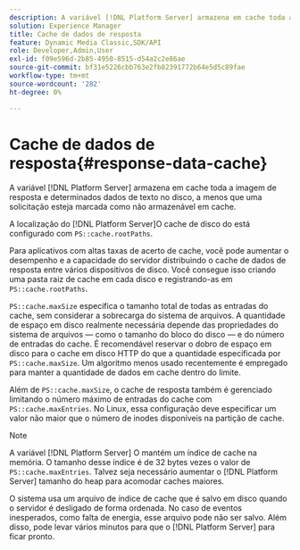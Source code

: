 ```yaml
---
description: A variável [!DNL Platform Server] armazena em cache toda a imagem de resposta e determinados dados de texto no disco, a menos que uma solicitação esteja marcada como não armazenável em cache.
solution: Experience Manager
title: Cache de dados de resposta
feature: Dynamic Media Classic,SDK/API
role: Developer,Admin,User
exl-id: f09e596d-2b85-4950-8515-d54a2c2e86ae
source-git-commit: bf31e5226cbb763e2fb82391772b64e5d5c89fae
workflow-type: tm+mt
source-wordcount: '282'
ht-degree: 0%

---
```


# Cache de dados de resposta{#response-data-cache}

A variável [!DNL Platform Server] armazena em cache toda a imagem de resposta e determinados dados de texto no disco, a menos que uma solicitação esteja marcada como não armazenável em cache.

A localização do [!DNL Platform Server]O cache de disco do está configurado com `PS::cache.rootPaths`.

Para aplicativos com altas taxas de acerto de cache, você pode aumentar o desempenho e a capacidade do servidor distribuindo o cache de dados de resposta entre vários dispositivos de disco. Você consegue isso criando uma pasta raiz de cache em cada disco e registrando-as em `PS::cache.rootPaths`.

`PS::cache.maxSize` especifica o tamanho total de todas as entradas do cache, sem considerar a sobrecarga do sistema de arquivos. A quantidade de espaço em disco realmente necessária depende das propriedades do sistema de arquivos — como o tamanho do bloco do disco — e do número de entradas do cache. É recomendável reservar o dobro de espaço em disco para o cache em disco HTTP do que a quantidade especificada por `PS::cache.maxSize`. Um algoritmo menos usado recentemente é empregado para manter a quantidade de dados em cache dentro do limite.

Além de `PS::cache.maxSize`, o cache de resposta também é gerenciado limitando o número máximo de entradas do cache com `PS::cache.maxEntries`. No Linux, essa configuração deve especificar um valor não maior que o número de inodes disponíveis na partição de cache.

>[!NOTE]
>
>A variável [!DNL Platform Server] O mantém um índice de cache na memória. O tamanho desse índice é de 32 bytes vezes o valor de `PS::cache.maxEntries`. Talvez seja necessário aumentar o [!DNL Platform Server] tamanho do heap para acomodar caches maiores.

O sistema usa um arquivo de índice de cache que é salvo em disco quando o servidor é desligado de forma ordenada. No caso de eventos inesperados, como falta de energia, esse arquivo pode não ser salvo. Além disso, pode levar vários minutos para que o [!DNL Platform Server] para ficar pronto.
